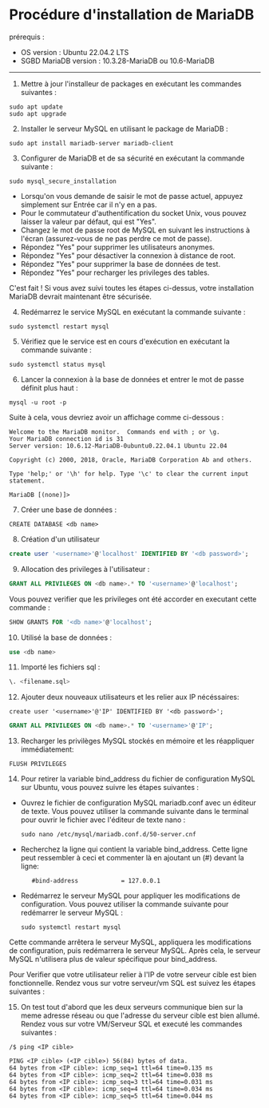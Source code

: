 
# Procédure d'installation de MariaDB

prérequis :

- OS version : Ubuntu 22.04.2 LTS   
- SGBD MariaDB version : 10.3.28-MariaDB ou 10.6-MariaDB

---

1) Mettre à jour l'installeur de packages en exécutant les commandes suivantes :   
   
   
```
sudo apt update
sudo apt upgrade
```

2) Installer le serveur MySQL en utilisant le package de MariaDB :
   

```
sudo apt install mariadb-server mariadb-client
```

3) Configurer de MariaDB et de sa sécurité en exécutant la commande suivante :
   

```
sudo mysql_secure_installation
```

- Lorsqu'on vous demande de saisir le mot de passe actuel, appuyez simplement sur Entrée car il n'y en a pas.   
- Pour le commutateur d'authentification du socket Unix, vous pouvez laisser la valeur par défaut, qui est "Yes".   
- Changez le mot de passe root de MySQL en suivant les instructions à l'écran (assurez-vous de ne pas perdre ce mot de passe).   
- Répondez "Yes" pour supprimer les utilisateurs anonymes.
- Répondez "Yes" pour désactiver la connexion à distance de root.
- Répondez "Yes" pour supprimer la base de données de test.
- Répondez "Yes" pour recharger les privileges des tables.

C'est fait !  Si vous avez suivi toutes les étapes ci-dessus, votre installation MariaDB devrait maintenant être sécurisée.   

4) Redémarrez le service MySQL en exécutant la commande suivante :
    

```
sudo systemctl restart mysql
```

5) Vérifiez que le service est en cours d'exécution en exécutant la commande suivante :
   

```
sudo systemctl status mysql
```
   

6) Lancer la connexion à la base de données et entrer le mot de passe définit plus haut : 
   

```
mysql -u root -p
```

Suite à cela, vous devriez avoir un affichage comme ci-dessous :
   
```
Welcome to the MariaDB monitor.  Commands end with ; or \g.
Your MariaDB connection id is 31
Server version: 10.6.12-MariaDB-0ubuntu0.22.04.1 Ubuntu 22.04

Copyright (c) 2000, 2018, Oracle, MariaDB Corporation Ab and others.

Type 'help;' or '\h' for help. Type '\c' to clear the current input statement.

MariaDB [(none)]> 
```

7) Créer une base de données :
   

```mysql
CREATE DATABASE <db name>
```

8) Création d'un utilisateur


```sql
create user '<username>'@'localhost' IDENTIFIED BY '<db password>';
```

9) Allocation des privileges à l'utilisateur <username> : 
    
    
```sql
GRANT ALL PRIVILEGES ON <db name>.* TO '<username>'@'localhost';
```
Vous pouvez verifier que les privileges ont été accorder en executant cette commande : 
   

```sql
SHOW GRANTS FOR '<db name>'@'localhost';
```
10) Utilisé la base de données : 
   

```sql
use <db name>
```

11) Importé les fichiers sql : 
   

```sql
\. <filename.sql>
```

12) Ajouter deux nouveaux utilisateurs et les relier aux IP nécéssaires:
   

```
create user '<username>'@'IP' IDENTIFIED BY '<db password>';
```
```sql
GRANT ALL PRIVILEGES ON <db name>.* TO '<username>'@'IP';
```

13) Recharger les privilèges MySQL stockés en mémoire et les réappliquer immédiatement: 
   

```
FLUSH PRIVILEGES
```
   
14) Pour retirer la variable bind_address du fichier de configuration MySQL sur Ubuntu, vous pouvez suivre les étapes suivantes : 
   
- Ouvrez le fichier de configuration MySQL mariadb.conf avec un éditeur de texte. Vous pouvez utiliser la commande suivante dans le terminal pour ouvrir le fichier avec l'éditeur de texte nano :
   
   ```
   sudo nano /etc/mysql/mariadb.conf.d/50-server.cnf
   ```
   
- Recherchez la ligne qui contient la variable bind_address. Cette ligne peut ressembler à ceci et commenter là en ajoutant un (#) devant la ligne:
   ```
      #bind-address            = 127.0.0.1
   ```
   
- Redémarrez le serveur MySQL pour appliquer les modifications de configuration. Vous pouvez utiliser la commande suivante pour redémarrer le serveur MySQL : 
   ```
   sudo systemctl restart mysql
   ```
Cette commande arrêtera le serveur MySQL, appliquera les modifications de configuration, puis redémarrera le serveur MySQL. Après cela, le serveur MySQL n'utilisera plus de valeur spécifique pour bind_address.
   
Pour Verifier que votre utilisateur relier à l'IP de votre serveur cible est bien fonctionnelle.
Rendez vous sur votre serveur/vm SQL est suivez les étapes suivantes : 
   
15) On test tout d'abord que les deux serveurs communique bien sur la meme adresse réseau ou que l'adresse du serveur cible est bien allumé.
   Rendez vous sur votre VM/Serveur SQL et executé les commandes suivantes : 
   ```
   /$ ping <IP cible>
   ```
   
   ```
PING <IP cible> (<IP cible>) 56(84) bytes of data.
64 bytes from <IP cible>: icmp_seq=1 ttl=64 time=0.135 ms
64 bytes from <IP cible>: icmp_seq=2 ttl=64 time=0.038 ms
64 bytes from <IP cible>: icmp_seq=3 ttl=64 time=0.031 ms
64 bytes from <IP cible>: icmp_seq=4 ttl=64 time=0.034 ms
64 bytes from <IP cible>: icmp_seq=5 ttl=64 time=0.044 ms
  ```
   
 
  
